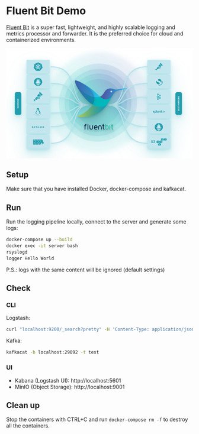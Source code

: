 # Fluent Bit Demo

[Fluent Bit](https://fluentbit.io/) is a super fast, lightweight, and highly scalable logging and metrics processor and forwarder. It is the preferred choice for cloud and containerized environments.

![](images/fluentbit.png)

## Setup

Make sure that you have installed Docker, docker-compose and kafkacat.

## Run

Run the logging pipeline locally, connect to the server and generate some logs:

```sh
docker-compose up --build
docker exec -it server bash
rsyslogd
logger Hello World
```

P.S.: logs with the same content will be ignored (default settings)

## Check

### CLI

Logstash:

```sh
curl "localhost:9200/_search?pretty" -H 'Content-Type: application/json' -d'{ "query": { "match_all": {} }}'
```

Kafka:

```sh
kafkacat -b localhost:29092 -t test
```

### UI

- Kabana (Logstash UI): http://localhost:5601
- MinIO (Object Storage): http://localhost:9001

## Clean up

Stop the containers with CTRL+C and run `docker-compose rm -f` to destroy all the containers.
